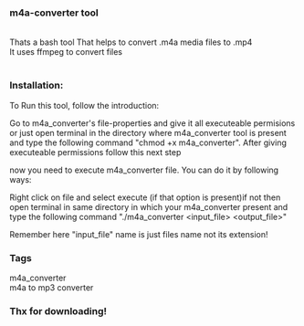 ### m4a-converter tool

<br>
Thats a bash tool That helps to convert .m4a media files to .mp4<br>
It uses ffmpeg to convert files<br><br>

### Installation:

To Run this tool, follow the introduction:

Go to m4a_converter's file-properties and give it all executeable
permisions or just open terminal in the directory where m4a_converter
tool is present and type the following command "chmod +x m4a_converter".
After giving executeable permissions follow this next step

now you need to execute m4a_converter file. You can do it by following
ways:

Right click on file and select execute (if that option is present)if not
then open terminal in same directory in which your m4a_converter present
and type the following command "./m4a_converter <input_file> <output_file>"

Remember here "input_file" name is just files name not its extension!

### Tags

m4a_converter <br>
m4a to mp3 converter <br>

### Thx for downloading!
